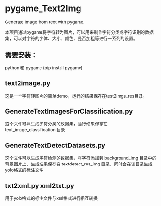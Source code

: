 # pygame_Text2Img
Generate image from text with pygame.

本项目通过pygame将字符转为图片，可以用来制作字符分类或字符识别的数据集，可以对字符的字体、大小、颜色、是否加粗等进行一系列的设置。

## 需要安装：
python 和 pygame (pip install pygame)

## text2image.py

这是一个字符转图片的简单demo，运行的结果保存在test2imgs_res目录。

## GenerateTextImagesForClassification.py

这个文件可以生成字符分类的数据集，运行结果保存在 text_image_classification 目录

## GenerateTextDetectDatasets.py

这个文件可以生成字符检测的数据集，将字符添加到 background_img 目录中的背景图片上，生成结果保存在 textdetect_res_img 目录，同时会在该目录生成yolo格式的标注文件

## txt2xml.py xml2txt.py

用于yolo格式的标注文件与xml格式进行相互转换
